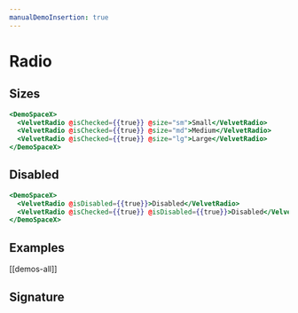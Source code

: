 ```yaml
---
manualDemoInsertion: true
---
```


# Radio

## Sizes

```hbs preview-template
<DemoSpaceX>
  <VelvetRadio @isChecked={{true}} @size="sm">Small</VelvetRadio>
  <VelvetRadio @isChecked={{true}} @size="md">Medium</VelvetRadio>
  <VelvetRadio @isChecked={{true}} @size="lg">Large</VelvetRadio>
</DemoSpaceX>
```

## Disabled

```hbs preview-template
<DemoSpaceX>
  <VelvetRadio @isDisabled={{true}}>Disabled</VelvetRadio>
  <VelvetRadio @isChecked={{true}} @isDisabled={{true}}>Disabled</VelvetRadio>
</DemoSpaceX>
```

## Examples

[[demos-all]]

## Signature

<!-- component-signature: velvet-radio -->
